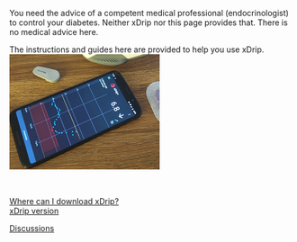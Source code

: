 You need the advice of a competent medical professional (endocrinologist) to control your diabetes. Neither xDrip nor this page provides that. There is no medical advice here.  

The instructions and guides here are provided to help you use xDrip.  
![](./images/xDinaction.png)  
  
<br/>  
  
[Where can I download xDrip?](./Download-xDrip.md)  
[xDrip version](./xDrip-Version.md)  

[Discussions](https://github.com/Navid200/xDrip/discussions)  
